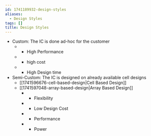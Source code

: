 ```yaml
---
id: 1741189932-design-styles
aliases:
  - Design Styles
tags: []
title: Design Styles
---
```


- Custom: The IC is done ad-hoc for the customer
    - + High Performance
    - - high cost
    - - High Design time
- Semi-Custom: The IC is designed on already available cell designs  
    - [[1741596676-cell-based-design|Cell Based Design]] 
    - [[1741597048-array-based-design|Array Based Design]]
        - + Flexibility 
        - + Low Design Cost
        - - Performance 
        - - Power

